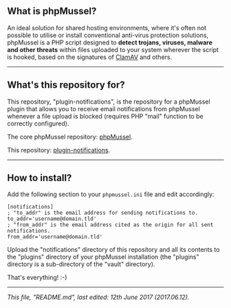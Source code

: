 ## **What is phpMussel?**

An ideal solution for shared hosting environments, where it's often not possible to utilise or install conventional anti-virus protection solutions, phpMussel is a PHP script designed to **detect trojans, viruses, malware and other threats** within files uploaded to your system wherever the script is hooked, based on the signatures of [ClamAV](https://www.clamav.net/) and others.

---

## **What's this repository for?**

This repository, "plugin-notifications", is the repository for a phpMussel plugin that allows you to receive email notifications from phpMussel whenever a file upload is blocked (requires PHP "mail" function to be correctly configured).

The core phpMussel repository: [phpMussel](https://github.com/phpMussel/phpMussel).

This repository: [plugin-notifications](https://github.com/phpMussel/plugin-notifications).

---

## **How to install?**

Add the following section to your `phpmussel.ini` file and edit accordingly:

```
[notifications]
; "to_addr" is the email address for sending notifications to.
to_addr='username@domain.tld'
; "from_addr" is the email address cited as the origin for all sent notifications.
from_addr='username@domain.tld'
```

Upload the "notifications" directory of this repository and all its contents to the "plugins" directory of your phpMussel installation (the "plugins" directory is a sub-directory of the "vault" directory).

That's everything! :-)

---

*This file, "README.md", last edited: 12th June 2017 (2017.06.12).*
